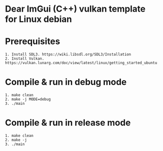 # Dear ImGui (C++) vulkan template for Linux debian

# Prerequisites
```
1. Install SDL3. https://wiki.libsdl.org/SDL3/Installation
2. Install Vulkan. https://vulkan.lunarg.com/doc/view/latest/linux/getting_started_ubuntu.html
```

# Compile & run in debug mode
```
1. make clean
2. make -j MODE=debug
3. ./main
```

# Compile & run in release mode
```
1. make clean
2. make -j
3. ./main
```